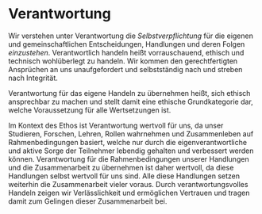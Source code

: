 # Verantwortung
Wir verstehen unter Verantwortung die *Selbstverpflichtung* für die eigenen und gemeinschaftlichen Entscheidungen, Handlungen und deren Folgen *einzustehen*.
Verantwortlich handeln heißt vorrauschauend, ethisch und technisch wohlüberlegt zu handeln.
Wir kommen den gerechtfertigten Ansprüchen an uns unaufgefordert und selbstständig nach und streben nach Integrität.

Verantwortung für das eigene Handeln zu übernehmen heißt, sich ethisch ansprechbar zu machen und stellt damit eine ethische Grundkategorie dar, welche Voraussetzung für alle Wertsetzungen ist.

Im Kontext des Ethos ist Verantwortung wertvoll für uns, da unser Studieren, Forschen, Lehren, Rollen wahrnehmen und Zusammenleben auf Rahmenbedingungen basiert, welche nur durch die eigenverantwortliche und aktive Sorge der Teilnehmer lebendig gehalten und verbessert werden können.
Verantwortung für die Rahmenbedingungen unserer Handlungen und die Zusammenarbeit zu übernehmen ist daher wertvoll, da diese Handlungen selbst wertvoll für uns sind.
Alle diese Handlungen setzen weiterhin die Zusammenarbeit vieler voraus.
Durch verantwortungsvolles Handeln zeigen wir Verlässlichkeit und ermöglichen Vertrauen und tragen damit zum Gelingen dieser Zusammenarbeit bei.
